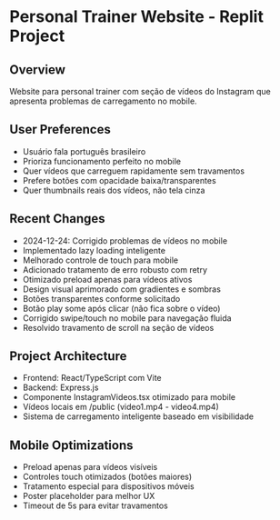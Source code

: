 # Personal Trainer Website - Replit Project

## Overview
Website para personal trainer com seção de vídeos do Instagram que apresenta problemas de carregamento no mobile.

## User Preferences
- Usuário fala português brasileiro
- Prioriza funcionamento perfeito no mobile
- Quer vídeos que carreguem rapidamente sem travamentos
- Prefere botões com opacidade baixa/transparentes
- Quer thumbnails reais dos vídeos, não tela cinza

## Recent Changes
- 2024-12-24: Corrigido problemas de vídeos no mobile
- Implementado lazy loading inteligente
- Melhorado controle de touch para mobile
- Adicionado tratamento de erro robusto com retry
- Otimizado preload apenas para vídeos ativos
- Design visual aprimorado com gradientes e sombras
- Botões transparentes conforme solicitado
- Botão play some após clicar (não fica sobre o vídeo)
- Corrigido swipe/touch no mobile para navegação fluida
- Resolvido travamento de scroll na seção de vídeos

## Project Architecture  
- Frontend: React/TypeScript com Vite
- Backend: Express.js
- Componente InstagramVideos.tsx otimizado para mobile
- Vídeos locais em /public (video1.mp4 - video4.mp4)
- Sistema de carregamento inteligente baseado em visibilidade

## Mobile Optimizations
- Preload apenas para vídeos visíveis
- Controles touch otimizados (botões maiores)
- Tratamento especial para dispositivos móveis
- Poster placeholder para melhor UX
- Timeout de 5s para evitar travamentos